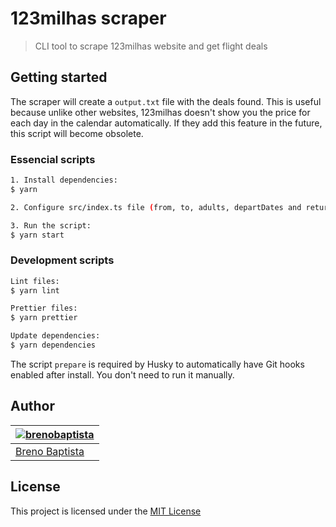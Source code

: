 # 123milhas scraper

> CLI tool to scrape 123milhas website and get flight deals

## Getting started

The scraper will create a `output.txt` file with the deals found. This is useful because unlike other websites, 123milhas doesn't show you the price for each day in the calendar automatically. If they add this feature in the future, this script will become obsolete.

### Essencial scripts

```sh
1. Install dependencies:
$ yarn

2. Configure src/index.ts file (from, to, adults, departDates and returnDates)

3. Run the script:
$ yarn start
```

### Development scripts

```sh
Lint files:
$ yarn lint

Prettier files:
$ yarn prettier

Update dependencies:
$ yarn dependencies
```

The script `prepare` is required by Husky to automatically have Git hooks enabled after install. You don't need to run it manually.

## Author

| [![brenobaptista](https://avatars1.githubusercontent.com/u/47641641?s=120&v=4)](https://github.com/brenobaptista) |
| ----------------------------------------------------------------------------------------------------------------- |
| [Breno Baptista](https://github.com/brenobaptista)                                                                |

## License

This project is licensed under the [MIT License](/LICENSE)
